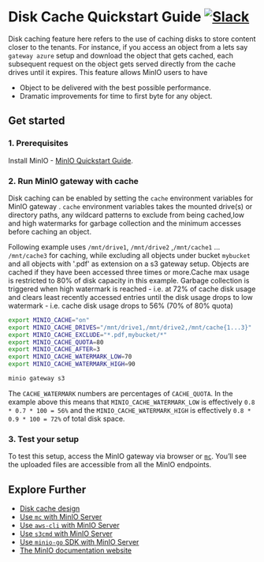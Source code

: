 # Disk Cache Quickstart Guide [![Slack](https://slack.min.io/slack?type=svg)](https://slack.min.io)

Disk caching feature here refers to the use of caching disks to store content closer to the tenants. For instance, if you access an object from a lets say `gateway azure` setup and download the object that gets cached, each subsequent request on the object gets served directly from the cache drives until it expires. This feature allows MinIO users to have

- Object to be delivered with the best possible performance.
- Dramatic improvements for time to first byte for any object.

## Get started

### 1. Prerequisites

Install MinIO - [MinIO Quickstart Guide](https://docs.min.io/docs/minio-quickstart-guide).

### 2. Run MinIO gateway with cache

Disk caching can be enabled by setting the `cache` environment variables for MinIO gateway . `cache` environment variables takes the mounted drive(s) or directory paths, any wildcard patterns to exclude from being cached,low and high watermarks for garbage collection and the minimum accesses before caching an object.

Following example uses `/mnt/drive1`, `/mnt/drive2` ,`/mnt/cache1` ... `/mnt/cache3` for caching, while excluding all objects under bucket `mybucket` and all objects with '.pdf' as extension on a s3 gateway setup. Objects are cached if they have been accessed three times or more.Cache max usage is restricted to 80% of disk capacity in this example. Garbage collection is triggered when high watermark is reached - i.e. at 72% of cache disk usage and clears least recently accessed entries until the disk usage drops to low watermark - i.e. cache disk usage drops to 56% (70% of 80% quota)

```bash
export MINIO_CACHE="on"
export MINIO_CACHE_DRIVES="/mnt/drive1,/mnt/drive2,/mnt/cache{1...3}"
export MINIO_CACHE_EXCLUDE="*.pdf,mybucket/*"
export MINIO_CACHE_QUOTA=80
export MINIO_CACHE_AFTER=3
export MINIO_CACHE_WATERMARK_LOW=70
export MINIO_CACHE_WATERMARK_HIGH=90

minio gateway s3
```

The `CACHE_WATERMARK` numbers are percentages of `CACHE_QUOTA`.
In the example above this means that  `MINIO_CACHE_WATERMARK_LOW` is effectively `0.8 * 0.7 * 100 = 56%` and the `MINIO_CACHE_WATERMARK_HIGH` is effectively `0.8 * 0.9 * 100 = 72%` of total disk space.

### 3. Test your setup

To test this setup, access the MinIO gateway via browser or [`mc`](https://docs.min.io/docs/minio-client-quickstart-guide). You’ll see the uploaded files are accessible from all the MinIO endpoints.

## Explore Further

- [Disk cache design](https://github.com/foens/minio/blob/master/docs/disk-caching/DESIGN.md)
- [Use `mc` with MinIO Server](https://docs.min.io/docs/minio-client-quickstart-guide)
- [Use `aws-cli` with MinIO Server](https://docs.min.io/docs/aws-cli-with-minio)
- [Use `s3cmd` with MinIO Server](https://docs.min.io/docs/s3cmd-with-minio)
- [Use `minio-go` SDK with MinIO Server](https://docs.min.io/docs/golang-client-quickstart-guide)
- [The MinIO documentation website](https://docs.min.io)
